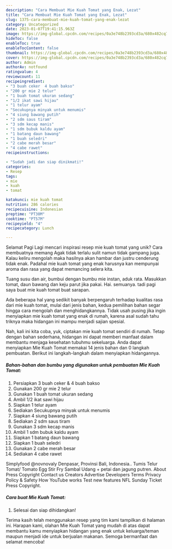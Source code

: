 ```yaml
---
description: "Cara Membuat Mie Kuah Tomat yang Enak, Lezat"
title: "Cara Membuat Mie Kuah Tomat yang Enak, Lezat"
slug: 1375-cara-membuat-mie-kuah-tomat-yang-enak-lezat
category: Uncategorized
date: 2023-01-07T19:41:15.963Z
image: https://img-global.cpcdn.com/recipes/0a3e748b2393cd3a/680x482cq70/mie-kuah-tomat-foto-resep-utama.jpg
hideToc: false
enableToc: true
enableTocContent: false
thumbnail: https://img-global.cpcdn.com/recipes/0a3e748b2393cd3a/680x482cq70/mie-kuah-tomat-foto-resep-utama.jpg
cover: https://img-global.cpcdn.com/recipes/0a3e748b2393cd3a/680x482cq70/mie-kuah-tomat-foto-resep-utama.jpg
author: Admin
authorAv: notfound
ratingvalue: 4
reviewcount: 11
recipeingredient:
- "3 buah ceker  4 buah bakso"
- "200 gr mie 2 telur"
- "1 buah tomat ukuran sedang"
- "1/2 ikat sawi hijau"
- "1 telur ayam"
- "Secukupnya minyak untuk menumis"
- "4 siung bawang putih"
- "2 sdm saus tiram"
- "3 sdm kecap manis"
- "1 sdm bubuk kaldu ayam"
- "1 batang daun bawang"
- "1 buah seledri"
- "2 cabe merah besar"
- "4 cabe rawet"
recipeinstructions:

- "Sudah jadi dan siap dinikmati!"
categories:
- Resep
tags:
- mie
- kuah
- tomat

katakunci: mie kuah tomat 
nutrition: 286 calories
recipecuisine: Indonesian
preptime: "PT30M"
cooktime: "PT57M"
recipeyield: "4"
recipecategory: Lunch

---
```



Selamat Pagi Lagi mencari inspirasi resep mie kuah tomat yang unik? Cara membuatnya memang Agak tidak terlalu sulit namun tidak gampang juga. Kalau keliru mengolah maka hasilnya akan hambar dan justru cenderung tidak enak. Padahal mie kuah tomat yang enak harusnya kan mempunyai aroma dan rasa yang dapat memancing selera kita.


Tuang susu dan air, bumbui dengan bumbu mie instan, aduk rata. Masukkan tomat, daun bawang dan keju parut jika pakai. Hai. semuanya. tadi pagi saya buat mie kuah tomat buat sarapan.

Ada beberapa hal yang sedikit banyak berpengaruh terhadap kualitas rasa dari mie kuah tomat, mulai dari jenis bahan, kedua pemilihan bahan segar hingga cara mengolah dan menghidangkannya. Tidak usah pusing jika ingin menyiapkan mie kuah tomat yang enak di rumah, karena asal sudah tahu triknya maka hidangan ini mampu menjadi sajian spesial.


Nah, kali ini kita coba, yuk, ciptakan mie kuah tomat sendiri di rumah. Tetap dengan bahan sederhana, hidangan ini dapat memberi manfaat dalam membantu menjaga kesehatan tubuhmu sekeluarga. Anda dapat menyiapkan Mie Kuah Tomat memakai 14 jenis bahan dan 0 langkah pembuatan. Berikut ini langkah-langkah dalam menyiapkan hidangannya.

<!--inarticleads1-->

##### Bahan-bahan dan bumbu yang digunakan untuk pembuatan Mie Kuah Tomat:

1. Persiapkan 3 buah ceker &amp; 4 buah bakso
1. Gunakan 200 gr mie 2 telur
1. Gunakan 1 buah tomat ukuran sedang
1. Ambil 1/2 ikat sawi hijau
1. Siapkan 1 telur ayam
1. Sediakan Secukupnya minyak untuk menumis
1. Siapkan 4 siung bawang putih
1. Sediakan 2 sdm saus tiram
1. Gunakan 3 sdm kecap manis
1. Ambil 1 sdm bubuk kaldu ayam
1. Siapkan 1 batang daun bawang
1. Siapkan 1 buah seledri
1. Gunakan 2 cabe merah besar
1. Sediakan 4 cabe rawet


Simplyfood @novnovaly Denpasar, Provinsi Bali, Indonesia.. Tumis Telur Tomat/ Tomato Egg Stir Fry Sambal Udang + petai dan jagung putren. About Press Copyright Contact us Creators Advertise Developers Terms Privacy Policy &amp; Safety How YouTube works Test new features NFL Sunday Ticket Press Copyright. 

<!--inarticleads2-->

##### Cara buat Mie Kuah Tomat:


1. Selesai dan siap dihidangkan!



Terima kasih telah menggunakan resep yang tim kami tampilkan di halaman ini. Harapan kami, olahan Mie Kuah Tomat yang mudah di atas dapat membantu kamu menyiapkan hidangan yang enak untuk keluarga/teman maupun menjadi ide untuk berjualan makanan. Semoga bermanfaat dan selamat mencoba!
